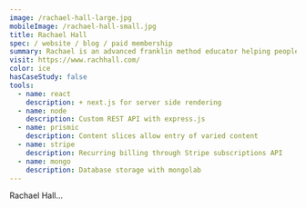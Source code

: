 ```yaml
---
image: /rachael-hall-large.jpg
mobileImage: /rachael-hall-small.jpg
title: Rachael Hall
spec: / website / blog / paid membership
summary: Rachael is an advanced franklin method educator helping people access the body of their dreams. I developed a paid members only courses area through a custom registration process and Stripe integration as well as a bespoke sales website. Both are backed by Prismic CMS to flexibly and intuitively manage all content from a single location.
visit: https://www.rachhall.com/
color: ice
hasCaseStudy: false
tools:
  - name: react
    description: + next.js for server side rendering
  - name: node
    description: Custom REST API with express.js
  - name: prismic
    description: Content slices allow entry of varied content
  - name: stripe
    description: Recurring billing through Stripe subscriptions API
  - name: mongo
    description: Database storage with mongolab
---
```


Rachael Hall...
